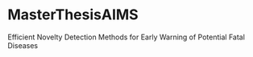 # MasterThesisAIMS
Efficient Novelty Detection Methods for Early Warning of Potential Fatal Diseases
